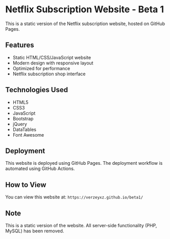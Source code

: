 # Netflix Subscription Website - Beta 1

This is a static version of the Netflix subscription website, hosted on GitHub Pages.

## Features
- Static HTML/CSS/JavaScript website
- Modern design with responsive layout
- Optimized for performance
- Netflix subscription shop interface

## Technologies Used
- HTML5
- CSS3
- JavaScript
- Bootstrap
- jQuery
- DataTables
- Font Awesome

## Deployment
This website is deployed using GitHub Pages. The deployment workflow is automated using GitHub Actions.

## How to View
You can view this website at: `https://verzeyxz.github.io/beta1/`

## Note
This is a static version of the website. All server-side functionality (PHP, MySQL) has been removed.
